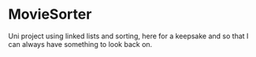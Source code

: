 # MovieSorter
Uni project using linked lists and sorting, here for a keepsake and so that I can always have something to look back on.
